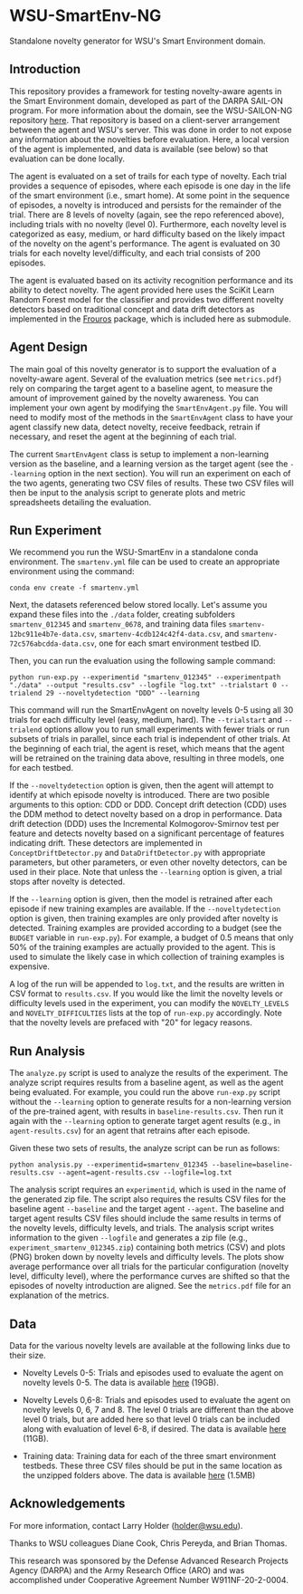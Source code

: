 # WSU-SmartEnv-NG
Standalone novelty generator for WSU's Smart Environment domain.

## Introduction

This repository provides a framework for testing novelty-aware agents in the Smart Environment
domain, developed as part of the DARPA SAIL-ON program. For more information about the domain,
see the WSU-SAILON-NG repository [here](https://github.com/holderlb/WSU-SAILON-NG). That repository
is based on a client-server arrangement between the agent and WSU's server. This was
done in order to not expose any information about the novelties before evaluation. Here, a
local version of the agent is implemented, and data is available (see
below) so that evaluation can be done locally.

The agent is evaluated on a set of trails for each type of novelty. Each trial provides a sequence of
episodes, where each episode is one day in the life of the smart environment (i.e., smart home).
At some point in the sequence of episodes, a novelty is introduced and persists for the
remainder of the trial. There are 8 levels of novelty (again, see the repo referenced above), including
trials with no novelty (level 0). Furthermore, each novelty level is categorized as easy, medium, or hard
difficulty based on the likely impact of the novelty on the agent's performance. The agent is evaluated on
30 trials for each novelty level/difficulty, and each trial consists of 200 episodes.

The agent is evaluated based on its activity recognition performance and its ability to detect
novelty. The agent provided here uses the SciKit Learn Random Forest model for the classifier and
provides two different novelty detectors based on traditional concept and data drift detectors
as implemented in the [Frouros](https://github.com/IFCA-Advanced-Computing/frouros) package, which
is included here as submodule.

## Agent Design

The main goal of this novelty generator is to support the evaluation of a novelty-aware agent. Several
of the evaluation metrics (see `metrics.pdf`) rely on comparing the target agent to a baseline agent,
to measure the amount of improvement gained by the novelty awareness. You can implement your own agent
by modifying the `SmartEnvAgent.py` file. You will need to modify most of the methods in the `SmartEnvAgent`
class to have your agent classify new data, detect novelty, receive feedback, retrain if necessary,
and reset the agent at the beginning of each trial.

The current `SmartEnvAgent` class is setup to implement a non-learning version as the baseline, and a learning
version as the target agent (see the `--learning` option in the next section). You will run an experiment
on each of the two agents, generating two CSV files of results. These two CSV files will then be input
to the analysis script to generate plots and metric spreadsheets detailing the evaluation.

## Run Experiment

We recommend you run the WSU-SmartEnv in a standalone conda environment. The `smartenv.yml` file can be
used to create an appropriate environment using the command:

```
conda env create -f smartenv.yml
```

Next, the datasets referenced below stored locally. Let's assume you expand these
files into the `./data` folder, creating subfolders `smartenv_012345` and `smartenv_0678`,
and training data files `smartenv-12bc911e4b7e-data.csv`, `smartenv-4cdb124c42f4-data.csv`,
and `smartenv-72c576abcdda-data.csv`, one for each smart environment testbed ID.

Then, you can run the evaluation using the following sample command:

```
python run-exp.py --experimentid "smartenv_012345" --experimentpath "./data" --output "results.csv" --logfile "log.txt" --trialstart 0 --trialend 29 --noveltydetection "DDD" --learning
```

This command will run the SmartEnvAgent on novelty levels 0-5 using all 30 trials for each difficulty level
(easy, medium, hard). The `--trialstart` and `--trialend` options allow you to run small experiments with
fewer trials or run subsets of trials in parallel, since each trial is independent of other trials. At the
beginning of each trial, the agent is reset, which means that the agent will be retrained on the training
data above, resulting in three models, one for each testbed.

If the `--noveltydetection` option is given, then the agent will attempt to identify at which episode novelty
is introduced. There are two posible arguments to this option: CDD or DDD. Concept drift detection (CDD) uses
the DDM method to detect novelty based on a drop in performance. Data drift detection (DDD) uses the
Incremental Kolmogorov-Smirnov test per feature and detects novelty based on a significant percentage of
features indicating drift. These detectors are implemented in `ConceptDriftDetector.py` and `DataDriftDetector.py`
with appropriate parameters, but other parameters, or even other novelty detectors, can be used in their
place. Note that unless the `--learning` option is given, a trial stops after novelty is detected.

If the `--learning` option is given, then the model is retrained after each episode if new training examples
are available. If the `--noveltydetection` option is given, then training examples are only provided after
novelty is detected. Training examples are provided according to a budget (see the `BUDGET` variable in
`run-exp.py`). For example, a budget of 0.5 means that only 50% of the training examples are actually
provided to the agent. This is used to simulate the likely case in which collection of training examples
is expensive.

A log of the run will be appended to `log.txt`, and the results are written in CSV format to `results.csv`.
If you would like the limit the novelty levels or difficulty levels used in the experiment, you can modify
the `NOVELTY_LEVELS` and `NOVELTY_DIFFICULTIES` lists at the top of `run-exp.py` accordingly. Note that the
novelty levels are prefaced with "20" for legacy reasons.

## Run Analysis

The `analyze.py` script is used to analyze the results of the experiment. The analyze script requires results
from a baseline agent, as well as the agent being evaluated. For example, you could run the above `run-exp.py`
script without the `--learning` option to generate results for a non-learning version of the pre-trained
agent, with results in `baseline-results.csv`. Then run it again with the `--learning` option to generate target
agent results (e.g., in `agent-results.csv`) for an agent that retrains after each episode.

Given these two sets of results, the analyze script can be run as follows:

```
python analysis.py --experimentid=smartenv_012345 --baseline=baseline-results.csv --agent=agent-results.csv --logfile=log.txt
```

The analysis script requires an `experimentid`, which is used in the name of the generated zip file. The
script also requires the results CSV files for the baseline agent `--baseline` and the target agent `--agent`.
The baseline and target agent results CSV files should include the same results in terms of the novelty
levels, difficulty levels, and trials. The analysis script writes information to the given `--logfile` and
generates a zip file (e.g., `experiment_smartenv_012345.zip`) containing both metrics (CSV) and plots (PNG)
broken down by novelty levels and difficulty levels. The plots show average performance over all trials
for the particular configuration (novelty level, difficulty level), where the performance curves are shifted
so that the episodes of novelty introduction are aligned. See the `metrics.pdf` file for an explanation of the
metrics.

## Data

Data for the various novelty levels are available at the following links due to their size.

* Novelty Levels 0-5: Trials and episodes used to evaluate the agent on novelty levels 0-5.
The data is available [here](https://ailab.wsu.edu/AIQ/smartenv/smartenv_012345.zip) (19GB).

* Novelty Levels 0,6-8: Trials and episodes used to evaluate the agent on novelty levels 0, 6, 7 and 8.
The level 0 trials are different than the above level 0 trials, but are added here so that level 0
trials can be included along with evaluation of level 6-8, if desired.
The data is available [here](https://ailab.wsu.edu/AIQ/smartenv/smartenv_0678.zip) (11GB).

* Training data: Training data for each of the three smart environment testbeds. These three CSV files should be
put in the same location as the unzipped folders above.
The data is available [here](https://ailab.wsu.edu/AIQ/smartenv/smartenv_train.zip) (1.5MB)

## Acknowledgements

For more information, contact Larry Holder (<holder@wsu.edu>).

Thanks to WSU colleagues Diane Cook, Chris Pereyda, and Brian Thomas.

This research was sponsored by the Defense Advanced Research
Projects Agency (DARPA) and the Army Research Office (ARO) and was accomplished
under Cooperative Agreement Number W911NF-20-2-0004.


